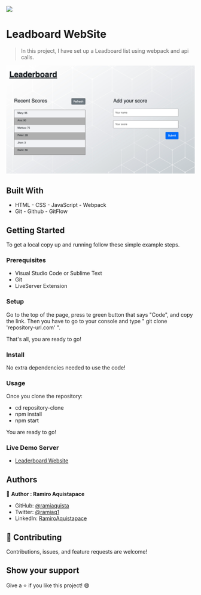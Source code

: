 ![](https://img.shields.io/badge/Microverse-blueviolet)

# Leadboard WebSite

> In this project, I have set up a Leadboard list using webpack and api calls.


![screenshot](./readme-img.png)


## Built With

- HTML - CSS - JavaScript - Webpack
- Git - Github - GitFlow


## Getting Started

To get a local copy up and running follow these simple example steps.

### Prerequisites

- Visual Studio Code or Sublime Text
- Git
- LiveServer Extension


### Setup

Go to the top of the page, press te green button that says "Code", and copy the link. Then you have to go to your console and type " git clone 'repository-url.com' ".

That's all, you are ready to go!

### Install

No extra dependencies needed to use the code!

### Usage

Once you clone the repository:
 - cd repository-clone
 - npm install
 - npm start

 You are ready to go!

### Live Demo Server

- [Leaderboard Website](https://ramiaquista.github.io/leadboard-website/dist/)




## Authors

👤 **Author : Ramiro Aquistapace**

- GitHub: [@ramiaquista](https://github.com/ramiaquista)
- Twitter: [@ramiaq1](https://twitter.com/ramiaq1)
- LinkedIn: [RamiroAquistapace](https://www.linkedin.com/in/ramiro-aquistapace-32b61b204/)

## 🤝 Contributing

Contributions, issues, and feature requests are welcome!


## Show your support

Give a ⭐️ if you like this project! 😄
